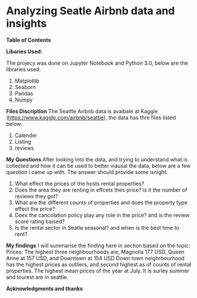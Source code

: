 # Analyzing Seatle Airbnb data and insights
<b>Table of Contents</b>







<b>Libaries Used:</b>

The projecy was done on Jupyter Notebook and Python 3.0, below are the libraries used:
1. Matplotlib
2. Seaborn
3. Pandas
4. Numpy

<b>Files Discription</b>
The Seatlte Airbnb data is avaibale at Kaggle (https://www.kaggle.com/airbnb/seattle),
the data has thre files listed below:

1. Calender
2. Listing
3. reviews


<b> My Questions </b>
After looking into the data, and trying to understand what is collected and how it can be used to better viausal the data,
below are a few question i came up with. The answer should provide some isnight.

1. What effect the prices of the hosts rental properties?
2. Does the area they are renting in effcets thes price? is it the number of reviews they got?
2. What are the different counts of properties and does the property type effect the price?
3. Does the cancolation policy play any role in the price? and is the review score rating baised?
4. Is the rental sector in Seatle seasonal? and when is the best time to rent?




<b>My findings</b>
I will summarise the finding here in section based on the topic:
Prices:
The highest three neighbourhoods are, Magnolia 177 USD, Queen Anne at 157 USD, and Downtown at 154 USD
Down town neighrbourhood has the highest prices as outliers, and second highest as of counts of rental properties.
The highest mean prices of the year at July. It is surley summer and tourest are in seattle.






<b>Acknowledgments and thanks</b>
